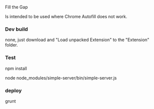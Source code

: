 Fill the Gap

Is intended to be used where Chrome Autofill does not work.

### Dev build
none, just download and "Load unpacked Extension" to the "Extension\" folder.

### Test
npm install

node node_modules/simple-server/bin/simple-server.js


### deploy
grunt


